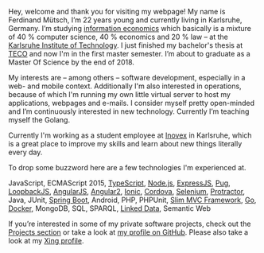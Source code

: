 Hey, welcome and thank you for visiting my webpage! My name is Ferdinand Mütsch, I’m 22 years young and currently living in Karlsruhe, Germany. I’m studying [information economics](http://informationswirtschaft.org) which basically is a mixture of 40 % computer science, 40 % economics and 20 % law – at the [Karlsruhe Institute of Technology](http://kit.edu). I just finished my bachelor's thesis at [TECO](http://teco.edu) and now I'm in the first master semester. I’m about to graduate as a Master Of Science by the end of 2018.

My interests are – among others – software development, especially in a web- and mobile context. Additionally I'm also interested in operations, because of which I'm running my own little virtual server to host my applications, webpages and e-mails. I consider myself pretty open-minded and I’m continuously interested in new technology. Currently I’m teaching myself the Golang.

Currently I'm working as a student employee at [Inovex](http://inovex.de) in Karlsruhe, which is a great place to improve my skills and learn about new things literally every day.

To drop some buzzword here are a few technologies I'm experienced at.

JavaScript, ECMAScript 2015, [TypeScript](https://www.typescriptlang.org/), [Node.js](http://nodejs.org), [ExpressJS](http://expressjs.com/), [Pug](https://pugjs.org/api/getting-started.html), [LoopbackJS](http://loopback.io), [AngularJS](https://angularjs.org/
), [Angular2](http://angular.io), [Ionic](http://ionicframework.com/
), [Cordova](https://cordova.apache.org/
), [Selenium](http://www.seleniumhq.org/), [Protractor](http://www.protractortest.org/
), Java, JUnit, [Spring Boot](http://projects.spring.io/spring-boot/), Android, PHP, PHPUnit, [Slim MVC Framework](http://www.slimframework.com/), [Go](http://golang.org), [Docker](http://docker.com/), MongoDB, SQL, SPARQL, [Linked Data](linked_data.html), Semantic Web

If you’re interested in some of my private software projects, check out the [Projects section](/projects.html) or take a look at [my profile on GitHub](https://github.com/n1try). Please also take a look at my [Xing profile](https://www.xing.com/profile/Ferdinand_Muetsch).